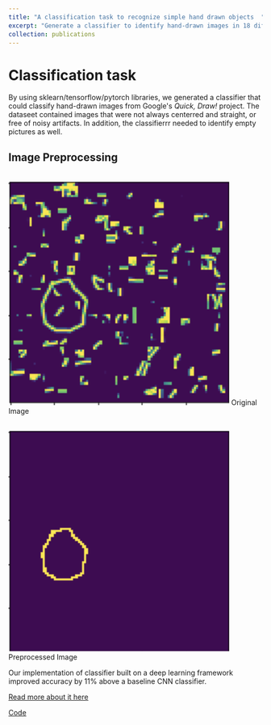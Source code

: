 ```yaml
---
title: "A classification task to recognize simple hand drawn objects  "
excerpt: "Generate a classifier to identify hand-drawn images in 18 different categories"
collection: publications
---
```

# Classification task

By using sklearn/tensorflow/pytorch libraries, we generated a classifier that could classify hand-drawn images from Google's *Quick, Draw!* project. 
The dataseet contained images that were not always centerred and straight, or free of noisy artifacts. In addition, the classifierrr needed to identify 
empty pictures as well. 

## Image Preprocessing 

</br><img src='/images/original.png'>
Original Image 

</br><img src='/images/o-processed.png'>
Preprocessed Image

Our implementation of classifier built on a deep learning framework improved accuracy by 11% above a baseline CNN classifier. 

[Read more about it here](https://github.com/kmualim/COMP551/paper)



[Code](https://github.com/kmualim/connect4) 

